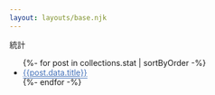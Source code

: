```yaml
---
layout: layouts/base.njk
---
```


<div class="w-[100vw]">
<div class="w-[400px] max-w-full px-2 mx-auto my-20">
  統計
  <ul class="list-decimal list-outside ">
  {%- for post in collections.stat | sortByOrder -%}
    <li class="ml-2 py-[1px]"><a href={{ post.url }}>{{post.data.title}}</a></li>
  {%- endfor -%}
  
  </ul>
</div>


</div>

<style>
  a {
    color: #4371ba;
    padding-bottom: 1px;
    border-bottom: 1px solid;
}
</style>
